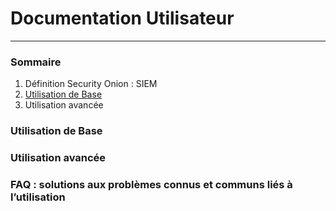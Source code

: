 # Documentation Utilisateur
---
### Sommaire

1) Définition Security Onion : SIEM
2) [Utilisation de Base](https://github.com/WildCodeSchool/TSSR-2409-P1-G1-Plateforme-de-surveillance-de-securite/edit/main/USER_GUIDE.md#FAQ) 
3) Utilisation avancée


### Utilisation de Base


### Utilisation avancée


### FAQ : solutions aux problèmes connus et communs liés à l’utilisation
